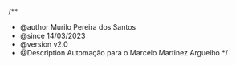 /**
* @author Murilo Pereira dos Santos
* @since 14/03/2023
* @version v2.0
* @Description Automação para o Marcelo Martinez Arguelho
*/